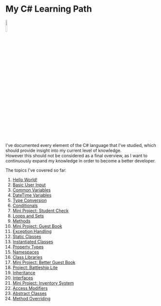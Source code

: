 # My C# Learning Path
<img src="https://user-images.githubusercontent.com/13821079/156200766-317247f2-9d8c-43c6-9f74-d7282c9c588e.png" width=10% height=10%>
<p>
  I've documented every element of the C# language that I've studied, which should provide insight into my current level of knowledge.</br> 
  However this should not be considered as a final overview, as I want to continuously expand my knowledge in order to become a better developer.
</p>
<p>
  The topics I've covered so far:
  <ol>
    <li> <a href="https://github.com/jorisvanlaar/Csharp-learning-path/tree/main/1_HelloWorld">Hello World!</a> </li>
    <li> <a href="https://github.com/jorisvanlaar/Csharp-learning-path/tree/main/2_BasicUserInput">Basic User Input</a> </li>
    <li> <a href="https://github.com/jorisvanlaar/Csharp-learning-path/tree/main/3_CommonVariables">Common Variables</a> </li>
    <li> <a href="https://github.com/jorisvanlaar/Csharp-learning-path/tree/main/4_DateTimeVariables">DateTime Variables</a> </li>
    <li> <a href="https://github.com/jorisvanlaar/Csharp-learning-path/tree/main/5_TypeConversion">Type Conversion</a> </li>
    <li> <a href="https://github.com/jorisvanlaar/Csharp-learning-path/tree/main/6_Conditionals">Conditionals</a> </li>
    <li> <a href="https://github.com/jorisvanlaar/Csharp-learning-path/tree/main/7_MiniProject_StudentCheck">Mini Project: Student Check</a> </li>
    <li> <a href="https://github.com/jorisvanlaar/Csharp-learning-path/tree/main/8_LoopsAndSets">Loops and Sets</a> </li>
    <li> <a href="https://github.com/jorisvanlaar/Csharp-learning-path/tree/main/9_Methods">Methods</a> </li>
    <li> <a href="https://github.com/jorisvanlaar/Csharp-learning-path/tree/main/10_MiniProject_GuestBook">Mini Project: Guest Book</a> </li>
    <li> <a href="https://github.com/jorisvanlaar/Csharp-learning-path/tree/main/11_Exceptions">Exception Handling</a> </li>
    <li> <a href="https://github.com/jorisvanlaar/Csharp-learning-path/tree/main/12_StaticClasses">Static Classes</a> </li>
    <li> <a href="https://github.com/jorisvanlaar/Csharp-learning-path/tree/main/13_InstantiatedClasses">Instantiated Classes</a> </li>
    <li> <a href="https://github.com/jorisvanlaar/Csharp-learning-path/tree/main/14_PropertyTypes">Property Types</a> </li>
    <li> <a href="https://github.com/jorisvanlaar/Csharp-learning-path/tree/main/15_Namespaces">Namespaces</a> </li>
    <li> <a href="https://github.com/jorisvanlaar/Csharp-learning-path/tree/main/16_ClassLibraries"> Class Libraries</a> </li>
    <li> <a href="https://github.com/jorisvanlaar/Csharp-learning-path/tree/main/17_MiniProject_BetterGuestBook"> Mini Project: Better Guest Book</a> </li>
    <li> <a href="https://github.com/jorisvanlaar/Csharp-learning-path/tree/main/18_Project_Battleship_Lite"> Project: Battleship Lite</a> </li>
    <li> <a href="https://github.com/jorisvanlaar/Csharp-learning-path/tree/main/19_Inheritance"> Inheritance</a> </li>
    <li> <a href="https://github.com/jorisvanlaar/Csharp-learning-path/tree/main/20_Interfaces"> Interfaces</a> </li>
    <li> <a href="https://github.com/jorisvanlaar/Csharp-learning-path/tree/main/21_MiniProject_InventorySystem"> Mini Project: Inventory System</a> </li>
    <li> <a href="https://github.com/jorisvanlaar/Csharp-learning-path/tree/main/22_AccessModifiers"> Access Modifiers</a> </li>
    <li> <a href="https://github.com/jorisvanlaar/Csharp-learning-path/tree/main/23_AbstractClasses"> Abstract Classes</a> </li>
    <li> <a href="https://github.com/jorisvanlaar/Csharp-learning-path/tree/main/24_MethodOverriding"> Method Overriding</a> </li>
  </ol>
</p>
